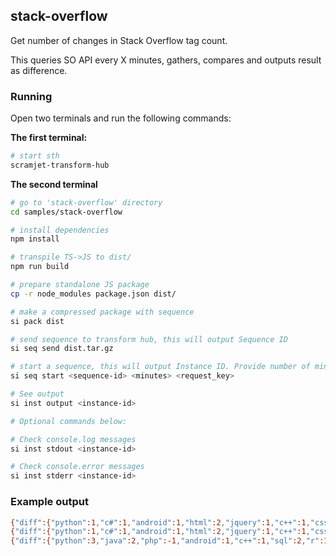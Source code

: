 ## stack-overflow

Get number of changes in Stack Overflow tag count.

This queries SO API every X minutes, gathers, compares and outputs result as difference.

### Running
Open two terminals and run the following commands:

**The first terminal:**
```bash
# start sth
scramjet-transform-hub
```

**The second terminal**
```bash
# go to 'stack-overflow' directory
cd samples/stack-overflow

# install dependencies
npm install

# transpile TS->JS to dist/
npm run build

# prepare standalone JS package
cp -r node_modules package.json dist/

# make a compressed package with sequence
si pack dist

# send sequence to transform hub, this will output Sequence ID
si seq send dist.tar.gz

# start a sequence, this will output Instance ID. Provide number of minutes that we pause between request to SO API. API key is optional
si seq start <sequence-id> <minutes> <request_key>

# See output
si inst output <instance-id>

# Optional commands below:

# Check console.log messages
si inst stdout <instance-id>

# Check console.error messages
si inst stderr <instance-id>
```

### Example output

```bash
{"diff":{"python":1,"c#":1,"android":1,"html":2,"jquery":1,"c++":1,"css":1,"node.js":1,"reactjs":1,".net":1,"swift":2,"xml":1,"vb.net":1,"amazon-web-services":1,"function":-1,"csv":1},"timestamp":1632986938780}
{"diff":{"python":1,"c#":1,"android":1,"html":2,"jquery":1,"c++":1,"css":1,"node.js":1,"reactjs":1,".net":1,"swift":2,"xml":1,"vb.net":1,"amazon-web-services":1,"function":-1,"csv":1},"timestamp":1632986998764}
{"diff":{"python":3,"java":2,"php":-1,"android":1,"c++":1,"sql":2,"r":1,"node.js":-1,"asp.net":1,"python-3.x":-1,"django":1,"angular":1,"excel":1,"pandas":1,"asp.net-mvc":-1,"typescript":1,"mongodb":-1,"windows":-1,"postgresql":1,"bash":1,"amazon-web-services":1,"dataframe":1,"python-2.7":-1,"qt":1},"timestamp":1632987118788}
```